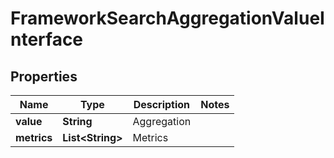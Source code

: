 
# FrameworkSearchAggregationValueInterface

## Properties
Name | Type | Description | Notes
------------ | ------------- | ------------- | -------------
**value** | **String** | Aggregation | 
**metrics** | **List&lt;String&gt;** | Metrics | 



